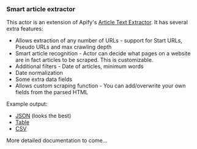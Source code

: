 ### Smart article extractor

This actor is an extension of Apify's [Article Text Extractor](https://apify.com/mtrunkat/article-text-extractor). It has several extra features:

- Allows extraction of any number of URLs - support for Start URLs, Pseudo URLs and max crawling depth
- Smart article recognition - Actor can decide what pages on a website are in fact articles to be scraped. This is customizable.
- Additional filters - Date of articles, minimum words
- Date normalization
- Some extra data fields
- Allows custom scraping function - You can add/overwrite your own fields from the parsed HTML

Example output:
- [JSON](https://api.apify.com/v2/datasets/mNg8AeuevQKjBhtTX/items?format=json&clean=1) (looks the best)
- [Table](https://api.apify.com/v2/datasets/mNg8AeuevQKjBhtTX/items?format=html&clean=1)
- [CSV](https://api.apify.com/v2/datasets/mNg8AeuevQKjBhtTX/items?format=csv&attachment=1&clean=1)

More detailed documentation to come...
